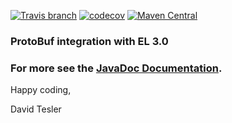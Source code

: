 [![Travis branch](https://img.shields.io/travis/protobufel/protobufel-el/master.svg?style=plastic)](https://travis-ci.org/protobufel/protobufel-el)
[![codecov](https://codecov.io/gh/protobufel/protobufel-el/branch/master/graph/badge.svg)](https://codecov.io/gh/protobufel/protobufel-el)
[![Maven Central](https://img.shields.io/maven-central/v/com.github.protobufel/protobufel-el.svg?style=plastic)](https://search.maven.org/#search%7Cga%7C1%7Ca%3A%)

### ProtoBuf integration with EL 3.0


### For more see the [JavaDoc Documentation](https://protobufel.github.io/protobufel-el/javadoc/ "JavaDoc and more").  

Happy coding,

David Tesler
